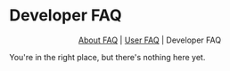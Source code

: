 # Developer FAQ

<div align=center>

  [About FAQ](faq.html)
| [User FAQ](userfaq.html)
| Developer FAQ

</div>

<!-- toc -->

You're in the right place, but there's nothing here yet.

